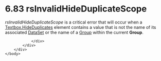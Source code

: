 <html dir="LTR" xmlns:mshelp="http://msdn.microsoft.com/mshelp" xmlns:ddue="http://ddue.schemas.microsoft.com/authoring/2003/5" xmlns:xlink="http://www.w3.org/1999/xlink" xmlns:tool="http://www.microsoft.com/tooltip">
    <head>
        <meta http-equiv="Content-Type" content="text/html; CHARSET=utf-8"></meta>
        <meta name="save" content="history"></meta>
        <title>6.83 rsInvalidHideDuplicateScope</title>
        <xml>
            <mshelp:toctitle title="6.83 rsInvalidHideDuplicateScope"></mshelp:toctitle>
            <mshelp:rltitle title="[MS-RDL]: rsInvalidHideDuplicateScope"></mshelp:rltitle>
            <mshelp:keyword index="A" term="92f7c8c2-8d69-4886-8e41-bea471b71713"></mshelp:keyword>
            <mshelp:attr name="DCSext.ContentType" value="open specification"></mshelp:attr>
            <mshelp:attr name="AssetID" value="92f7c8c2-8d69-4886-8e41-bea471b71713"></mshelp:attr>
            <mshelp:attr name="TopicType" value="kbRef"></mshelp:attr>
            <mshelp:attr name="DCSext.Title" value="[MS-RDL]: rsInvalidHideDuplicateScope" />
        </xml>
    </head>
    <body>
        <div id="header">
            <h1 class="heading">6.83 rsInvalidHideDuplicateScope</h1>
        </div>
        <div id="mainSection">
            <div id="mainBody">
                <div id="allHistory" class="saveHistory"></div>
                <div id="sectionSection0" class="section" name="collapseableSection">
                    

<p><i>rsInvalidHideDuplicateScope</i> is a critical error that
will occur when a <a href="520f1136-8158-48d8-8cfb-d9b95054bf1b.htm">Textbox.HideDuplicates</a>
element contains a value that is not the name of its associated <a href="a14782b0-2e2f-4305-83a3-3de3fd750b6a.htm">DataSet</a> or the name of a <a href="dbfff811-1be7-4e8b-a5d2-6cc522317fbe.htm">Group</a> within the current <b>Group</b>.</p>


                </div>
            </div>
        </div>
    </body>
</html>